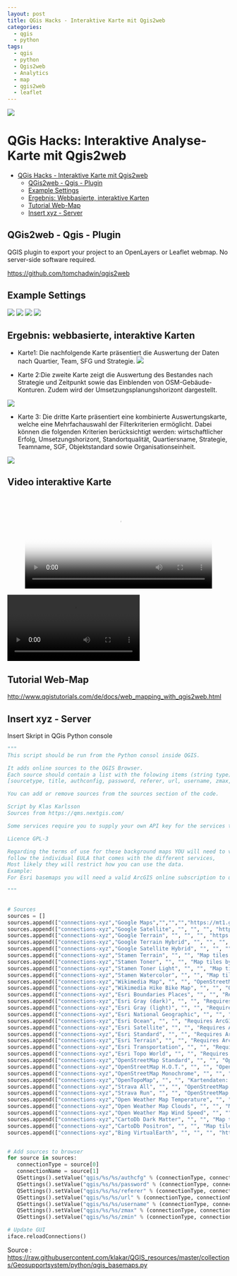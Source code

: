 ```yaml
---
layout: post
title: QGis Hacks - Interaktive Karte mit Qgis2web
categories:
  - qgis
  - python
tags:
  - qgis
  - python
  - Qgis2web
  - Analytics
  - map
  - qgis2web
  - leaflet
---
```


![](../pics/2023-05-09-Qgis-hacks_image_1.png)

# QGis Hacks: Interaktive Analyse-Karte mit Qgis2web 

- [QGis Hacks - Interaktive Karte mit Qgis2web](#qgis-hacks---interaktive-karte-mit-qgis2web)
  - [QGis2web - Qgis - Plugin](#qgis2web---qgis---plugin)
  - [Example Settings](#example-settings)
  - [Ergebnis: Webbasierte, interaktive Karten](#ergebnis-webbasierte-interaktive-karten)
  - [Tutorial Web-Map](#tutorial-web-map)
  - [Insert xyz - Server](#insert-xyz---server)

## QGis2web - Qgis - Plugin 
QGIS plugin to export your project to an OpenLayers or Leaflet webmap. No server-side software required.

<https://github.com/tomchadwin/qgis2web>

## Example Settings 

![](../pics/2023-05-09-Qgis-hacks_image_2.png)
![](../pics/2023-05-09-Qgis-hacks_image_3.png)
![](../pics/2023-05-09-Qgis-hacks_image_4.png)
![](../pics/2023-05-09-Qgis-hacks_image_5.png)

## Ergebnis: webbasierte, interaktive Karten 

- Karte1: Die nachfolgende Karte präsentiert die Auswertung der Daten nach Quartier, Team, SFG und Strategie. 
![](../pics/2023-05-09-Qgis-hacks_image_6.png)

- Karte 2:Die zweite Karte zeigt die Auswertung des Bestandes nach Strategie und Zeitpunkt sowie das Einblenden von OSM-Gebäude-Konturen. Zudem wird der Umsetzungsplanungshorizont dargestellt. 

![](../pics/2023-05-09-Qgis-hacks_image_7.png)

- Karte 3: Die dritte Karte präsentiert eine kombinierte Auswertungskarte, welche eine Mehrfachauswahl der Filterkriterien ermöglicht. Dabei können die folgenden Kriterien berücksichtigt werden: wirtschaftlicher Erfolg, Umsetzungshorizont, Standortqualität, Quartiersname, Strategie, Teamname, SGF, Objektstandard sowie Organisationseinheit.

![](../pics/2023-05-09-Qgis-hacks_image_8.png)

## Video interaktive Karte 

<figure class="video_container">
  <video width="100%"  controls="true" allowfullscreen="true" autoplay poster="/pics/2023-05-09-Qgis-hacks_video_1.mp4">
    <source src="/pics/2023-05-09-Qgis-hacks_video_1.mp4" type="video/mp4">
  </video>
</figure>

![](../pics/2023-05-09-Qgis-hacks_video_1.mp4)

## Tutorial Web-Map 

<http://www.qgistutorials.com/de/docs/web_mapping_with_qgis2web.html>

## Insert xyz - Server 


Insert Skript in QGis Python console 

```python 
"""
This script should be run from the Python consol inside QGIS.

It adds online sources to the QGIS Browser.
Each source should contain a list with the folowing items (string type):
[sourcetype, title, authconfig, password, referer, url, username, zmax, zmin]

You can add or remove sources from the sources section of the code.

Script by Klas Karlsson
Sources from https://qms.nextgis.com/

Some services require you to supply your own API key for the services to work.

Licence GPL-3

Regarding the terms of use for these background maps YOU will need to verify that you
follow the individual EULA that comes with the different services,
Most likely they will restrict how you can use the data.
Example:
For Esri basemaps you will need a valid ArcGIS online subscription to use the maps.

"""


# Sources
sources = []
sources.append(["connections-xyz","Google Maps","","","","https://mt1.google.com/vt/lyrs=m&x=%7Bx%7D&y=%7By%7D&z=%7Bz%7D","","19","0"])
sources.append(["connections-xyz","Google Satellite", "", "", "", "https://mt1.google.com/vt/lyrs=s&x=%7Bx%7D&y=%7By%7D&z=%7Bz%7D", "", "19", "0"])
sources.append(["connections-xyz","Google Terrain", "", "", "", "https://mt1.google.com/vt/lyrs=t&x=%7Bx%7D&y=%7By%7D&z=%7Bz%7D", "", "19", "0"])
sources.append(["connections-xyz","Google Terrain Hybrid", "", "", "", "https://mt1.google.com/vt/lyrs=p&x=%7Bx%7D&y=%7By%7D&z=%7Bz%7D", "", "19", "0"])
sources.append(["connections-xyz","Google Satellite Hybrid", "", "", "", "https://mt1.google.com/vt/lyrs=y&x=%7Bx%7D&y=%7By%7D&z=%7Bz%7D", "", "19", "0"])
sources.append(["connections-xyz","Stamen Terrain", "", "", "Map tiles by Stamen Design, under CC BY 3.0. Data by OpenStreetMap, under ODbL", "http://tile.stamen.com/terrain/%7Bz%7D/%7Bx%7D/%7By%7D.png", "", "20", "0"])
sources.append(["connections-xyz","Stamen Toner", "", "", "Map tiles by Stamen Design, under CC BY 3.0. Data by OpenStreetMap, under ODbL", "http://tile.stamen.com/toner/%7Bz%7D/%7Bx%7D/%7By%7D.png", "", "20", "0"])
sources.append(["connections-xyz","Stamen Toner Light", "", "", "Map tiles by Stamen Design, under CC BY 3.0. Data by OpenStreetMap, under ODbL", "http://tile.stamen.com/toner-lite/%7Bz%7D/%7Bx%7D/%7By%7D.png", "", "20", "0"])
sources.append(["connections-xyz","Stamen Watercolor", "", "", "Map tiles by Stamen Design, under CC BY 3.0. Data by OpenStreetMap, under ODbL", "http://tile.stamen.com/watercolor/%7Bz%7D/%7Bx%7D/%7By%7D.jpg", "", "18", "0"])
sources.append(["connections-xyz","Wikimedia Map", "", "", "OpenStreetMap contributors, under ODbL", "https://maps.wikimedia.org/osm-intl/%7Bz%7D/%7Bx%7D/%7By%7D.png", "", "20", "1"])
sources.append(["connections-xyz","Wikimedia Hike Bike Map", "", "", "OpenStreetMap contributors, under ODbL", "http://tiles.wmflabs.org/hikebike/%7Bz%7D/%7Bx%7D/%7By%7D.png", "", "17", "1"])
sources.append(["connections-xyz","Esri Boundaries Places", "", "", "Requires ArcGIS Onlinesubscription", "https://server.arcgisonline.com/ArcGIS/rest/services/Reference/World_Boundaries_and_Places/MapServer/tile/%7Bz%7D/%7By%7D/%7Bx%7D", "", "20", "0"])
sources.append(["connections-xyz","Esri Gray (dark)", "", "", "Requires ArcGIS Onlinesubscription", "http://services.arcgisonline.com/ArcGIS/rest/services/Canvas/World_Dark_Gray_Base/MapServer/tile/%7Bz%7D/%7By%7D/%7Bx%7D", "", "16", "0"])
sources.append(["connections-xyz","Esri Gray (light)", "", "", "Requires ArcGIS Onlinesubscription", "http://services.arcgisonline.com/ArcGIS/rest/services/Canvas/World_Light_Gray_Base/MapServer/tile/%7Bz%7D/%7By%7D/%7Bx%7D", "", "16", "0"])
sources.append(["connections-xyz","Esri National Geographic", "", "", "Requires ArcGIS Onlinesubscription", "http://services.arcgisonline.com/ArcGIS/rest/services/NatGeo_World_Map/MapServer/tile/%7Bz%7D/%7By%7D/%7Bx%7D", "", "12", "0"])
sources.append(["connections-xyz","Esri Ocean", "", "", "Requires ArcGIS Onlinesubscription", "https://services.arcgisonline.com/ArcGIS/rest/services/Ocean/World_Ocean_Base/MapServer/tile/%7Bz%7D/%7By%7D/%7Bx%7D", "", "10", "0"])
sources.append(["connections-xyz","Esri Satellite", "", "", "Requires ArcGIS Onlinesubscription", "https://server.arcgisonline.com/ArcGIS/rest/services/World_Imagery/MapServer/tile/%7Bz%7D/%7By%7D/%7Bx%7D", "", "17", "0"])
sources.append(["connections-xyz","Esri Standard", "", "", "Requires ArcGIS Onlinesubscription", "https://server.arcgisonline.com/ArcGIS/rest/services/World_Street_Map/MapServer/tile/%7Bz%7D/%7By%7D/%7Bx%7D", "", "17", "0"])
sources.append(["connections-xyz","Esri Terrain", "", "", "Requires ArcGIS Onlinesubscription", "https://server.arcgisonline.com/ArcGIS/rest/services/World_Terrain_Base/MapServer/tile/%7Bz%7D/%7By%7D/%7Bx%7D", "", "13", "0"])
sources.append(["connections-xyz","Esri Transportation", "", "", "Requires ArcGIS Onlinesubscription", "https://server.arcgisonline.com/ArcGIS/rest/services/Reference/World_Transportation/MapServer/tile/%7Bz%7D/%7By%7D/%7Bx%7D", "", "20", "0"])
sources.append(["connections-xyz","Esri Topo World", "", "", "Requires ArcGIS Onlinesubscription", "http://services.arcgisonline.com/ArcGIS/rest/services/World_Topo_Map/MapServer/tile/%7Bz%7D/%7By%7D/%7Bx%7D", "", "20", "0"])
sources.append(["connections-xyz","OpenStreetMap Standard", "", "", "OpenStreetMap contributors, under ODbL", "http://tile.openstreetmap.org/%7Bz%7D/%7Bx%7D/%7By%7D.png", "", "19", "0"])
sources.append(["connections-xyz","OpenStreetMap H.O.T.", "", "", "OpenStreetMap contributors, under ODbL", "http://tile.openstreetmap.fr/hot/%7Bz%7D/%7Bx%7D/%7By%7D.png", "", "19", "0"])
sources.append(["connections-xyz","OpenStreetMap Monochrome", "", "", "OpenStreetMap contributors, under ODbL", "http://tiles.wmflabs.org/bw-mapnik/%7Bz%7D/%7Bx%7D/%7By%7D.png", "", "19", "0"])
sources.append(["connections-xyz","OpenTopoMap", "", "", "Kartendaten: © OpenStreetMap-Mitwirkende, SRTM | Kartendarstellung: © OpenTopoMap (CC-BY-SA)", "https://tile.opentopomap.org/%7Bz%7D/%7Bx%7D/%7By%7D.png", "", "17", "1"])
sources.append(["connections-xyz","Strava All", "", "", "OpenStreetMap contributors, under ODbL", "https://heatmap-external-b.strava.com/tiles/all/bluered/%7Bz%7D/%7Bx%7D/%7By%7D.png", "", "15", "0"])
sources.append(["connections-xyz","Strava Run", "", "", "OpenStreetMap contributors, under ODbL", "https://heatmap-external-b.strava.com/tiles/run/bluered/%7Bz%7D/%7Bx%7D/%7By%7D.png?v=19", "", "15", "0"])
sources.append(["connections-xyz","Open Weather Map Temperature", "", "", "Map tiles by OpenWeatherMap, under CC BY-SA 4.0", "http://tile.openweathermap.org/map/temp_new/%7Bz%7D/%7Bx%7D/%7By%7D.png?APPID={your_API_key}", "", "19", "0"])
sources.append(["connections-xyz","Open Weather Map Clouds", "", "", "Map tiles by OpenWeatherMap, under CC BY-SA 4.0", "http://tile.openweathermap.org/map/clouds_new/%7Bz%7D/%7Bx%7D/%7By%7D.png?APPID={your_API_key}", "", "19", "0"])
sources.append(["connections-xyz","Open Weather Map Wind Speed", "", "", "Map tiles by OpenWeatherMap, under CC BY-SA 4.0", "http://tile.openweathermap.org/map/wind_new/%7Bz%7D/%7Bx%7D/%7By%7D.png?APPID={your_API_key}", "", "19", "0"])
sources.append(["connections-xyz","CartoDb Dark Matter", "", "", "Map tiles by CartoDB, under CC BY 3.0. Data by OpenStreetMap, under ODbL.", "http://basemaps.cartocdn.com/dark_all/%7Bz%7D/%7Bx%7D/%7By%7D.png", "", "20", "0"])
sources.append(["connections-xyz","CartoDb Positron", "", "", "Map tiles by CartoDB, under CC BY 3.0. Data by OpenStreetMap, under ODbL.", "http://basemaps.cartocdn.com/light_all/%7Bz%7D/%7Bx%7D/%7By%7D.png", "", "20", "0"])
sources.append(["connections-xyz","Bing VirtualEarth", "", "", "", "http://ecn.t3.tiles.virtualearth.net/tiles/a{q}.jpeg?g=1", "", "19", "1"])


# Add sources to browser
for source in sources:
   connectionType = source[0]
   connectionName = source[1]
   QSettings().setValue("qgis/%s/%s/authcfg" % (connectionType, connectionName), source[2])
   QSettings().setValue("qgis/%s/%s/password" % (connectionType, connectionName), source[3])
   QSettings().setValue("qgis/%s/%s/referer" % (connectionType, connectionName), source[4])
   QSettings().setValue("qgis/%s/%s/url" % (connectionType, connectionName), source[5])
   QSettings().setValue("qgis/%s/%s/username" % (connectionType, connectionName), source[6])
   QSettings().setValue("qgis/%s/%s/zmax" % (connectionType, connectionName), source[7])
   QSettings().setValue("qgis/%s/%s/zmin" % (connectionType, connectionName), source[8])

# Update GUI
iface.reloadConnections()

```
Source : 
<https://raw.githubusercontent.com/klakar/QGIS_resources/master/collections/Geosupportsystem/python/qgis_basemaps.py>